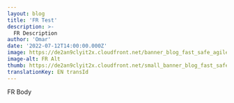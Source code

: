 ```yaml
---
layout: blog
title: 'FR Test'
description: >-
  FR Description
author: 'Omar'
date: '2022-07-12T14:00:00.000Z'
image: https://de2an9clyit2x.cloudfront.net/banner_blog_fast_safe_agile_b003ff8c43.jpg
image-alt: FR Alt
thumb: https://de2an9clyit2x.cloudfront.net/small_banner_blog_fast_safe_agile_b003ff8c43.jpg
translationKey: EN transId
---
```

FR Body
